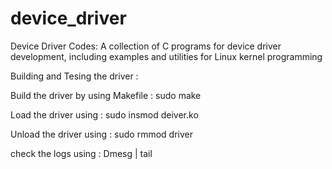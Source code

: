 # device_driver
Device Driver Codes: A collection of C programs for device driver development, including examples and utilities for Linux kernel programming

Building and Tesing the driver :
 
Build the driver by using Makefile : sudo make

Load the driver using  : sudo insmod deiver.ko

Unload the driver using : sudo rmmod driver

check the logs using : Dmesg | tail 
